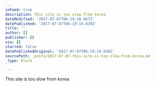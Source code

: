 ```yaml
---
inFeed: true
description: This site is too slow from korea
dateModified: '2017-07-07T06:19:18.967Z'
datePublished: '2017-07-07T06:19:19.830Z'
title: ''
author: []
publisher: {}
via: {}
starred: false
datePublishedOriginal: '2017-07-07T06:19:19.830Z'
sourcePath: _posts/2017-07-07-this-site-is-too-slow-from-korea.md
_type: Blurb

---
```

This site is too slow from korea